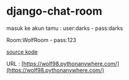 # django-chat-room

masuk ke akun tamu : user:darks - pass:darks

Room:WolfRoom - pass:123

[source kode](https://drive.google.com/file/d/1HYU2shjN7qS0BD_ivvAQLUsuYm6l3fH5/view)

URL : [https://wolf98.pythonanywhere.com/](https://wolf98.pythonanywhere.com/)

